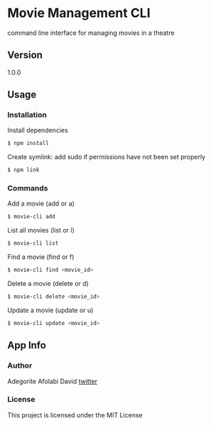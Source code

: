 # Movie Management CLI

command line interface for managing movies in a theatre

## Version

1.0.0

## Usage

### Installation

Install dependencies

```bash
$ npm install
```

Create symlink:
add sudo if permissions have not been set properly

```bash
$ npm link
```

### Commands

Add a movie (add or a)

```bash
$ movie-cli add
```

List all movies (list or l)

```bash
$ movie-cli list
```

Find a movie (find or f)

```bash
$ movie-cli find <movie_id>
```

Delete a movie (delete or d)

```bash
$ movie-cli delete <movie_id>
```

Update a movie (update or u)

```bash
$ movie-cli update <movie_id>
```

## App Info

### Author

Adegorite Afolabi David [twitter](https://twitter.com/story_of_afro, "story of afro")

### License

This project is licensed under the MIT License
